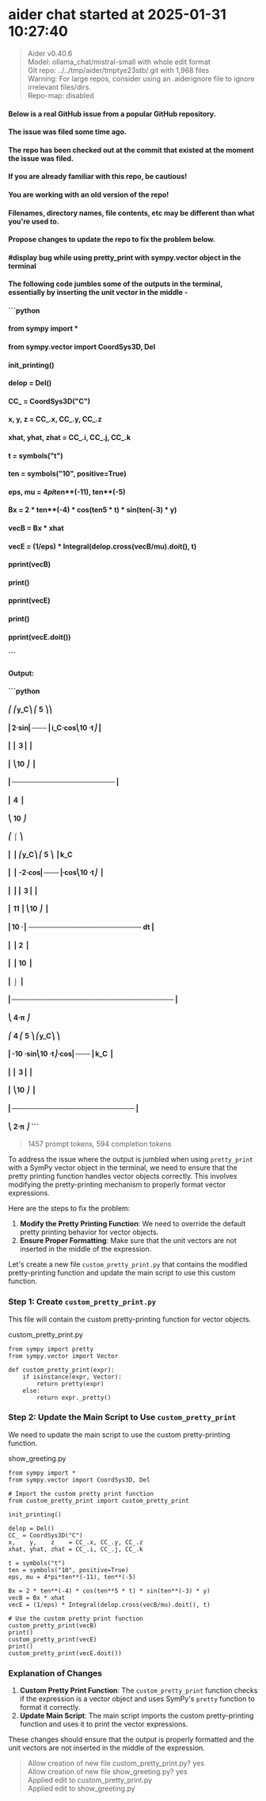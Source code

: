 
# aider chat started at 2025-01-31 10:27:40

> Aider v0.40.6  
> Model: ollama_chat/mistral-small with whole edit format  
> Git repo: ../../tmp/aider/tmptye23stb/.git with 1,968 files  
> Warning: For large repos, consider using an .aiderignore file to ignore irrelevant files/dirs.  
> Repo-map: disabled  

#### Below is a real GitHub issue from a popular GitHub repository.  
#### The issue was filed some time ago.  
#### The repo has been checked out at the commit that existed at the moment the issue was filed.  
#### If you are already familiar with this repo, be cautious!  
#### You are working with an old version of the repo!  
#### Filenames, directory names, file contents, etc may be different than what you're used to.  
####   
#### Propose changes to update the repo to fix the problem below.  
####   
#### #display bug while using pretty_print with sympy.vector object in the terminal  
#### The following code jumbles some of the outputs in the terminal, essentially by inserting the unit vector in the middle -  
#### ```python  
#### from sympy import *  
#### from sympy.vector import CoordSys3D, Del  
####   
#### init_printing()  
####   
#### delop = Del()  
#### CC_ = CoordSys3D("C")  
#### x,    y,    z    = CC_.x, CC_.y, CC_.z  
#### xhat, yhat, zhat = CC_.i, CC_.j, CC_.k  
####   
#### t = symbols("t")  
#### ten = symbols("10", positive=True)  
#### eps, mu = 4*pi*ten**(-11), ten**(-5)  
####   
#### Bx = 2 * ten**(-4) * cos(ten**5 * t) * sin(ten**(-3) * y)  
#### vecB = Bx * xhat  
#### vecE = (1/eps) * Integral(delop.cross(vecB/mu).doit(), t)  
####   
#### pprint(vecB)  
#### print()  
#### pprint(vecE)  
#### print()  
#### pprint(vecE.doit())  
#### ```  
####   
#### Output:  
#### ```python  
#### ⎛     ⎛y_C⎞    ⎛  5  ⎞⎞      
#### ⎜2⋅sin⎜───⎟ i_C⋅cos⎝10 ⋅t⎠⎟  
#### ⎜     ⎜  3⎟           ⎟      
#### ⎜     ⎝10 ⎠           ⎟      
#### ⎜─────────────────────⎟      
#### ⎜           4         ⎟      
#### ⎝         10          ⎠      
####   
#### ⎛     ⌠                           ⎞      
#### ⎜     ⎮       ⎛y_C⎞    ⎛  5  ⎞    ⎟ k_C  
#### ⎜     ⎮ -2⋅cos⎜───⎟⋅cos⎝10 ⋅t⎠    ⎟      
#### ⎜     ⎮       ⎜  3⎟               ⎟      
#### ⎜  11 ⎮       ⎝10 ⎠               ⎟      
#### ⎜10  ⋅⎮ ─────────────────────── dt⎟      
#### ⎜     ⎮             2             ⎟      
#### ⎜     ⎮           10              ⎟      
#### ⎜     ⌡                           ⎟      
#### ⎜─────────────────────────────────⎟      
#### ⎝               4⋅π               ⎠      
####   
#### ⎛   4    ⎛  5  ⎞    ⎛y_C⎞ ⎞      
#### ⎜-10 ⋅sin⎝10 ⋅t⎠⋅cos⎜───⎟ k_C ⎟  
#### ⎜                   ⎜  3⎟ ⎟      
#### ⎜                   ⎝10 ⎠ ⎟      
#### ⎜─────────────────────────⎟      
#### ⎝           2⋅π           ⎠    ```  
> 1457 prompt tokens, 594 completion tokens  

To address the issue where the output is jumbled when using `pretty_print` with a SymPy vector object in the terminal, we need to ensure that the pretty printing function handles vector objects correctly. This involves modifying the pretty-printing mechanism to properly format vector expressions.

Here are the steps to fix the problem:

1. **Modify the Pretty Printing Function**: We need to override the default pretty printing behavior for vector objects.
2. **Ensure Proper Formatting**: Make sure that the unit vectors are not inserted in the middle of the expression.

Let's create a new file `custom_pretty_print.py` that contains the modified pretty-printing function and update the main script to use this custom function.

### Step 1: Create `custom_pretty_print.py`

This file will contain the custom pretty-printing function for vector objects.

custom_pretty_print.py
```
from sympy import pretty
from sympy.vector import Vector

def custom_pretty_print(expr):
    if isinstance(expr, Vector):
        return pretty(expr)
    else:
        return expr._pretty()

```

### Step 2: Update the Main Script to Use `custom_pretty_print`

We need to update the main script to use the custom pretty-printing function.

show_greeting.py
```
from sympy import *
from sympy.vector import CoordSys3D, Del

# Import the custom pretty print function
from custom_pretty_print import custom_pretty_print

init_printing()

delop = Del()
CC_ = CoordSys3D("C")
x,    y,    z    = CC_.x, CC_.y, CC_.z
xhat, yhat, zhat = CC_.i, CC_.j, CC_.k

t = symbols("t")
ten = symbols("10", positive=True)
eps, mu = 4*pi*ten**(-11), ten**(-5)

Bx = 2 * ten**(-4) * cos(ten**5 * t) * sin(ten**(-3) * y)
vecB = Bx * xhat
vecE = (1/eps) * Integral(delop.cross(vecB/mu).doit(), t)

# Use the custom pretty print function
custom_pretty_print(vecB)
print()
custom_pretty_print(vecE)
print()
custom_pretty_print(vecE.doit())
```

### Explanation of Changes

1. **Custom Pretty Print Function**: The `custom_pretty_print` function checks if the expression is a vector object and uses SymPy's `pretty` function to format it correctly.
2. **Update Main Script**: The main script imports the custom pretty-printing function and uses it to print the vector expressions.

These changes should ensure that the output is properly formatted and the unit vectors are not inserted in the middle of the expression.

> Allow creation of new file custom_pretty_print.py? yes  
> Allow creation of new file show_greeting.py? yes  
> Applied edit to custom_pretty_print.py  
> Applied edit to show_greeting.py  

